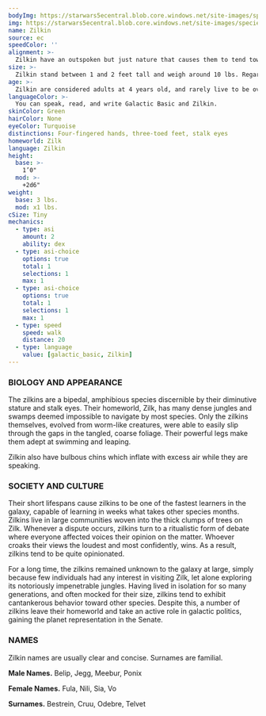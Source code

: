 ```yaml
---
bodyImg: https://starwars5ecentral.blob.core.windows.net/site-images/species/species_zilkin.png
img: https://starwars5ecentral.blob.core.windows.net/site-images/species/species_zilkin.png
name: Zilkin
source: ec
speedColor: ''
alignment: >-
  Zilkin have an outspoken but just nature that causes them to tend towards lawful light side, though there are exceptions.
size: >-
  Zilkin stand between 1 and 2 feet tall and weigh around 10 lbs. Regardless of your position in that range, your size is Tiny.
age: >-
  Zilkin are considered adults at 4 years old, and rarely live to be over 12.
languageColor: >-
  You can speak, read, and write Galactic Basic and Zilkin. 
skinColor: Green
hairColor: None
eyeColor: Turquoise
distinctions: Four-fingered hands, three-toed feet, stalk eyes
homeworld: Zilk
language: Zilkin
height:
  base: >-
    1’0"
  mod: >-
    +2d6"
weight:
  base: 3 lbs.
  mod: x1 lbs.
cSize: Tiny
mechanics:
  - type: asi
    amount: 2
    ability: dex
  - type: asi-choice
    options: true
    total: 1
    selections: 1
    max: 1
  - type: asi-choice
    options: true
    total: 1
    selections: 1
    max: 1
  - type: speed
    speed: walk
    distance: 20
  - type: language
    value: [galactic_basic, Zilkin]
---
```

### BIOLOGY AND APPEARANCE
The zilkins are a bipedal, amphibious species discernible by their diminutive stature and stalk eyes. Their homeworld, Zilk, has many dense jungles and swamps deemed impossible to navigate by most species. Only the zilkins themselves, evolved from worm-like creatures, were able to easily slip through the gaps in the tangled, coarse foliage. Their powerful legs make them adept at swimming and leaping.

Zilkin also have bulbous chins which inflate with excess air while they are speaking.

### SOCIETY AND CULTURE
Their short lifespans cause zilkins to be one of the fastest learners in the galaxy, capable of learning in weeks what takes other species months. Zilkins live in large communities woven into the thick clumps of trees on Zilk. Whenever a dispute occurs, zilkins turn to a ritualistic form of debate where everyone affected voices their opinion on the matter. Whoever croaks their views the loudest and most confidently, wins. As a result, zilkins tend to be quite opinionated.

For a long time, the zilkins remained unknown to the galaxy at large, simply because few individuals had any interest in visiting Zilk, let alone exploring its notoriously impenetrable jungles. Having lived in isolation for so many generations, and often mocked for their size, zilkins tend to exhibit cantankerous behavior toward other species. Despite this, a number of zilkins leave their homeworld and take an active role in galactic politics, gaining the planet representation in the Senate.

### NAMES
Zilkin names are usually clear and concise. Surnames are familial.

__Male Names.__ Belip, Jegg, Meebur, Ponix

__Female Names.__ Fula, Nili, Sia, Vo

__Surnames.__ Bestrein, Cruu, Odebre, Telvet



    